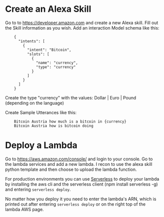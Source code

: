 # Create an Alexa Skill

Go to to https://developer.amazon.com and create a new Alexa skill.
Fill out the Skill information as you wish. 
Add an interaction Model schema like this:
```
    {
      "intents": [
        {
          "intent": "Bitcoin",
          "slots": [
            {
              "name": "currency",
              "type": "currency"
            }
          ]
        }
      ]
    }
```

Create the type "currency" with the values: Dollar | Euro | Pound (depending on the language)

Create Sample Utterances like this:

```
    Bitcoin Austria how much is a bitcoin in {currency}
    Bitcoin Austria how is bitcoin doing
```

# Deploy a Lambda

Go to https://aws.amazon.com/console/ and login to your console. Go to the lambda services and add a new lambda. I recon to use the alexa skill python template and then choose to upload the lambda function.

For production environments you can use [Serverless](http://www.serverless.com) to deploy your lambda by installing the aws cli and the serverless client (npm install serverless -g) and entering ```serverless deploy```.

No matter how you deploy it you need to enter the lambda's ARN, which is printed out after entering ```serverless deploy``` or on the right top of the lambda AWS page.

